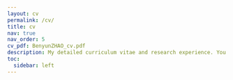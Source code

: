 ```yaml
---
layout: cv
permalink: /cv/
title: cv
nav: true
nav_order: 5
cv_pdf: BenyunZHAO_cv.pdf
description: My detailed curriculum vitae and research experience. You can also download the PDF version above.
toc:
  sidebar: left
---
```


